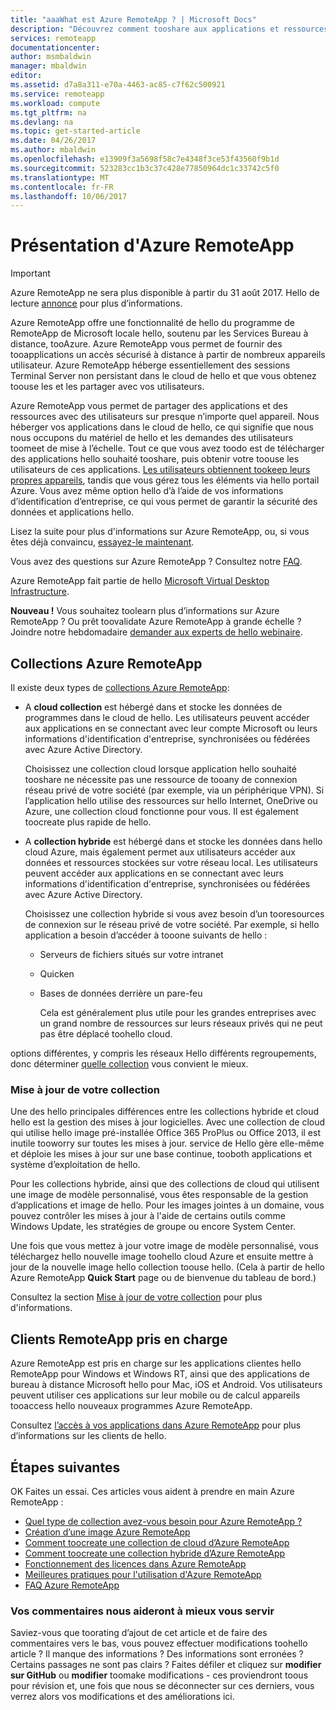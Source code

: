```yaml
---
title: "aaaWhat est Azure RemoteApp ? | Microsoft Docs"
description: "Découvrez comment tooshare aux applications et ressources tooany appareil via Azure RemoteApp."
services: remoteapp
documentationcenter: 
author: msmbaldwin
manager: mbaldwin
editor: 
ms.assetid: d7a8a311-e70a-4463-ac85-c7f62c500921
ms.service: remoteapp
ms.workload: compute
ms.tgt_pltfrm: na
ms.devlang: na
ms.topic: get-started-article
ms.date: 04/26/2017
ms.author: mbaldwin
ms.openlocfilehash: e13909f3a5698f58c7e4348f3ce53f43560f9b1d
ms.sourcegitcommit: 523283cc1b3c37c428e77850964dc1c33742c5f0
ms.translationtype: MT
ms.contentlocale: fr-FR
ms.lasthandoff: 10/06/2017
---
```

# <a name="what-is-azure-remoteapp"></a>Présentation d'Azure RemoteApp
> [!IMPORTANT]
> Azure RemoteApp ne sera plus disponible à partir du 31 août 2017. Hello de lecture [annonce](https://go.microsoft.com/fwlink/?linkid=821148) pour plus d’informations.
> 
> 

Azure RemoteApp offre une fonctionnalité de hello du programme de RemoteApp de Microsoft locale hello, soutenu par les Services Bureau à distance, tooAzure. Azure RemoteApp vous permet de fournir des tooapplications un accès sécurisé à distance à partir de nombreux appareils utilisateur. Azure RemoteApp héberge essentiellement des sessions Terminal Server non persistant dans le cloud de hello et que vous obtenez toouse les et les partager avec vos utilisateurs.

Azure RemoteApp vous permet de partager des applications et des ressources avec des utilisateurs sur presque n’importe quel appareil. Nous héberger vos applications dans le cloud de hello, ce qui signifie que nous nous occupons du matériel de hello et les demandes des utilisateurs toomeet de mise à l’échelle. Tout ce que vous avez toodo est de télécharger des applications hello souhaité tooshare, puis obtenir votre toouse les utilisateurs de ces applications. [Les utilisateurs obtiennent tookeep leurs propres appareils](remoteapp-clients.md), tandis que vous gérez tous les éléments via hello portail Azure. Vous avez même option hello d’à l’aide de vos informations d’identification d’entreprise, ce qui vous permet de garantir la sécurité des données et applications hello.

Lisez la suite pour plus d'informations sur Azure RemoteApp, ou, si vous êtes déjà convaincu, [essayez-le maintenant](https://azure.microsoft.com/services/remoteapp/).

Vous avez des questions sur Azure RemoteApp ? Consultez notre [FAQ](remoteapp-faq.md).

Azure RemoteApp fait partie de hello [Microsoft Virtual Desktop Infrastructure](http://www.microsoft.com/server-cloud/products/virtual-desktop-infrastructure/explore.aspx).

**Nouveau !** Vous souhaitez toolearn plus d’informations sur Azure RemoteApp ? Ou prêt toovalidate Azure RemoteApp à grande échelle ? Joindre notre hebdomadaire [demander aux experts de hello webinaire](https://azureinfo.microsoft.com/AzureRemoteAppAskTheExperts-Registration-Page.html?ls=Website).

## <a name="azure-remoteapp-collections"></a>Collections Azure RemoteApp
Il existe deux types de [collections Azure RemoteApp](remoteapp-collections.md):

* A **cloud collection** est hébergé dans et stocke les données de programmes dans le cloud de hello. Les utilisateurs peuvent accéder aux applications en se connectant avec leur compte Microsoft ou leurs informations d'identification d'entreprise, synchronisées ou fédérées avec Azure Active Directory.
  
    Choisissez une collection cloud lorsque application hello souhaité tooshare ne nécessite pas une ressource de tooany de connexion réseau privé de votre société (par exemple, via un périphérique VPN). Si l’application hello utilise des ressources sur hello Internet, OneDrive ou Azure, une collection cloud fonctionne pour vous. Il est également toocreate plus rapide de hello.
* A **collection hybride** est hébergé dans et stocke les données dans hello cloud Azure, mais également permet aux utilisateurs accéder aux données et ressources stockées sur votre réseau local. Les utilisateurs peuvent accéder aux applications en se connectant avec leurs informations d'identification d'entreprise, synchronisées ou fédérées avec Azure Active Directory.
  
    Choisissez une collection hybride si vous avez besoin d’un tooresources de connexion sur le réseau privé de votre société. Par exemple, si hello application a besoin d’accéder à tooone suivants de hello :
  
  * Serveurs de fichiers situés sur votre intranet
  * Quicken
  * Bases de données derrière un pare-feu
    
    Cela est généralement plus utile pour les grandes entreprises avec un grand nombre de ressources sur leurs réseaux privés qui ne peut pas être déplacé toohello cloud.

options différentes, y compris les réseaux Hello différents regroupements, donc déterminer [quelle collection](remoteapp-collections.md) vous convient le mieux. 

### <a name="updating-your-collection"></a>Mise à jour de votre collection
Une des hello principales différences entre les collections hybride et cloud hello est la gestion des mises à jour logicielles. Avec une collection de cloud qui utilise hello image pré-installée Office 365 ProPlus ou Office 2013, il est inutile tooworry sur toutes les mises à jour. service de Hello gère elle-même et déploie les mises à jour sur une base continue, tooboth applications et système d’exploitation de hello.

Pour les collections hybride, ainsi que des collections de cloud qui utilisent une image de modèle personnalisé, vous êtes responsable de la gestion d’applications et image de hello. Pour les images jointes à un domaine, vous pouvez contrôler les mises à jour à l'aide de certains outils comme Windows Update, les stratégies de groupe ou encore System Center.

Une fois que vous mettez à jour votre image de modèle personnalisé, vous téléchargez hello nouvelle image toohello cloud Azure et ensuite mettre à jour de la nouvelle image hello collection toouse hello. (Cela à partir de hello Azure RemoteApp **Quick Start** page ou de bienvenue du tableau de bord.)

Consultez la section [Mise à jour de votre collection](remoteapp-update.md) pour plus d'informations.

## <a name="supported-remoteapp-clients"></a>Clients RemoteApp pris en charge
Azure RemoteApp est pris en charge sur les applications clientes hello RemoteApp pour Windows et Windows RT, ainsi que des applications de bureau à distance Microsoft hello pour Mac, iOS et Android. Vos utilisateurs peuvent utiliser ces applications sur leur mobile ou de calcul appareils tooaccess hello nouveaux programmes Azure RemoteApp.

Consultez [l’accès à vos applications dans Azure RemoteApp](remoteapp-clients.md) pour plus d’informations sur les clients de hello.

## <a name="next-steps"></a>Étapes suivantes
OK Faites un essai. Ces articles vous aident à prendre en main Azure RemoteApp :

* [Quel type de collection avez-vous besoin pour Azure RemoteApp ?](remoteapp-collections.md)
* [Création d’une image Azure RemoteApp](remoteapp-imageoptions.md)
* [Comment toocreate une collection de cloud d’Azure RemoteApp](remoteapp-create-cloud-deployment.md)
* [Comment toocreate une collection hybride d’Azure RemoteApp](remoteapp-create-hybrid-deployment.md)
* [Fonctionnement des licences dans Azure RemoteApp](remoteapp-licensing.md)
* [Meilleures pratiques pour l'utilisation d'Azure RemoteApp](remoteapp-bestpractices.md)
* [FAQ Azure RemoteApp](remoteapp-faq.md)

### <a name="help-us-help-you"></a>Vos commentaires nous aideront à mieux vous servir
Saviez-vous que toorating d’ajout de cet article et de faire des commentaires vers le bas, vous pouvez effectuer modifications toohello article ? Il manque des informations ? Des informations sont erronées ? Certains passages ne sont pas clairs ? Faites défiler et cliquez sur **modifier sur GitHub** ou **modifier** toomake modifications - ces proviendront toous pour révision et, une fois que nous se déconnecter sur ces derniers, vous verrez alors vos modifications et des améliorations ici.

